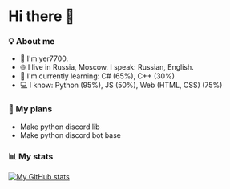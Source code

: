 # Hi there 👋
### 💡 About me
  - 👤 I'm yer7700.
  - 🌐 I live in Russia, Moscow. I speak: Russian, English.
  - 📘 I'm currently learning:   C# (65%), C++ (30%)
  - 💻️ I know:   Python (95%), JS (50%), Web (HTML, CSS) (75%)

### 🧭  My plans
  - Make python discord lib
  - Make python discord bot base

### 📊  My stats
[![My GitHub stats](https://github-readme-stats.vercel.app/api?username=yer7700&theme=gruvbox)](https://github.com/anuraghazra/github-readme-stats)
